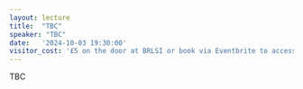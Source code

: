 ```yaml
---
layout: lecture
title:  "TBC"
speaker: "TBC"
date:   '2024-10-03 19:30:00'
visitor_cost: '£5 on the door at BRLSI or book via Eventbrite to access on Zoom'
---
```

TBC